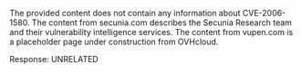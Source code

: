 The provided content does not contain any information about CVE-2006-1580. The content from secunia.com describes the Secunia Research team and their vulnerability intelligence services. The content from vupen.com is a placeholder page under construction from OVHcloud.

Response: UNRELATED